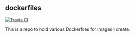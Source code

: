 ## dockerfiles

[![Travis CI](https://img.shields.io/travis/lukas9393/dockerfiles.svg?style=for-the-badge)](https://travis-ci.org/lukas9393/dockerfiles)

This is a repo to hold various Dockerfiles for images I create.